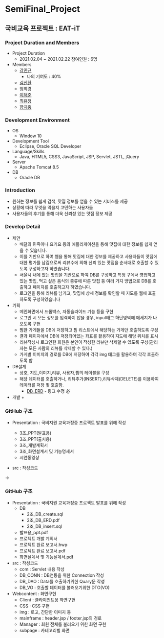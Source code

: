 # SemiFinal_Project


## 국비교육 프로젝트 : EAT-iT
### Project Duration and Members
+ Project Duration
    + 2021.02.04 ~ 2021.02.22 참여인원 : 6명
+ Members
    + [강민규](https://github.com/min1461/)
        + 나의 기여도 : 40% 
    + [김진환](https://github.com/stux12/)
    + 엄희경
    + [이해준](https://github.com/dlgowns)
    + [최유정](https://github.com/sun0326)
    + [함지웅](https://github.com/dbtkaqkf)
        
### Development Environment
+ OS
    + Window 10
+ Development Tool
    + Eclipse, Oracle SQL Developer
+ Language/Skills
    + Java, HTML5, CSS3, JavaScript, JSP, Servlet, JSTL, jQuery
+ Server
    + Apache Tomcat 8.5  
+ DB
    + Oracle DB

### Introduction
+ 원하는 정보를 쉽게 검색, 맛집 정보를 얻을 수 있는 서비스를 제공
+ 상황에 따라 무엇을 먹을지 고민하는 사용자들
+ 사용자들의 후기를 통해 더욱 신뢰성 있는 맛집 정보 제공

### Develop Detail
+ 제안
    + 배달의 민족이나 요기요 등의 애플리케이션을 통해 맛집에 대한 정보를 쉽게 얻을 수 있습니다.
    + 이를 기반으로 하여 웹을 통해 맛집에 대한 정보를 제공하고 사용자들이 맛집에 대한 평가를 남김으로써 리뷰수에 의해 신뢰 있는 맛집을 순서대로 호출할 수 있도록 구성하고자 하였습니다.
    + 서울시 내에 있는 맛집을 기반으로 하여 DB를 구성하고 특정 구에서 영업하고 있는 맛집, 먹고 싶은 음식의 종류에 따른 맛집 등 여러 가지 방법으로 DB를 호출하고 페이지를 호출하고자 하였습니다.
    + 로그인을 통해 리뷰를 남기고, 맛집에 상세 정보를 확인할 때 지도를 웹에 호출하도록 구성하였습니다
+ 기획
    + 메인화면에서 드롭박스, 자동슬라이드 기능 등을 구현
    + 로그인 시 모든 정보를 입력하지 않을 경우, input태그 하단영역에 메세지가 나오도록 구현
    + 찜한 가게들을 DB에 저장하고 찜 리스트에서 해당하는 가게만 호출하도록 구성
    + 결과 페이지에서 DB에 저장되어있는 좌표를 활용하여 지도에 해당 위치를 표시
    + 리뷰작성시 로그인한 회원은 본인이 작성한 리뷰만 삭제할 수 있도록 구성(관리자는 모든 사람의 리뷰를 삭제할 수 있다.)
    + 가게별 이미지의 경로를 DB에 저장하여 각각 img 태그를 활용하여 각각 호출하도록 함
+ DB설계
    + 상호, 지도,이미지,리뷰, 사용자,찜의 테이블을 구성
    + 해당 데이터를 호출하거나, 리뷰추가(INSERT),리뷰삭제(DELETE)를 이용하여 데이터를 저장 및 호출함.
        + [DB_ERD](./Presentation/DB/2조_DB_ERD.pdf) - 링크 수정 必 
+ 개발
    + 


### GitHub 구조
- Presentation : 국비지원 교육과정중 프로젝트 발표를 위해 작성
    - 3조_PPT(발표용)
    - 3조_PPT(출처용)
    - 3조_개발계획서
    - 3조_화면설계서 및 기능명세서
    - 시연동영상
    
- src : 작성코드

->
### GitHub 구조
- Presentation : 국비지원 교육과정중 프로젝트 발표를 위해 작성
    - DB
      - 2조_DB_create.sql
      - 2조_DB_ERD.pdf
      - 2조_DB_insert.sql 
    - 발표용_ppt.pdf
    - 프로젝트 개발 계획서
    - 프로젝트 완료 보고서.hwp
    - 프로젝트 완료 보고서.pdf
    - 화면설계서 및 기능설계서.pdf
- src : 작성코드
    - com : Servlet 내용 작성
    - DB_CONN : DB연동을 위한 Connection 작성
    - DB_DAO : Data를 호출하기위한 Quary문 작성
    - DB_VO : 호출할 데이터를 불러오기위한 DTO(VO)
- Webcontent : 화면구현
    - Client : 클라이언트용 화면구현
    - CSS : CSS 구현
    - img : 로고, 간단한 이미지 등
    - mainframe : header.jsp / footer.jsp의 경로
    - Manager : 회원 전체를 불러오기 위한 화면 구현
    - subpage : 카테고리별 화면 
